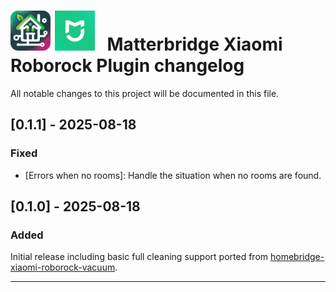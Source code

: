 # <img src="matterbridge.svg" alt="Matterbridge Logo" width="64px" height="64px"> <img src="xiaomi-home.png" alt="Xiaomi Home app logo" width="64px" height="64px">&nbsp;&nbsp;&nbsp;Matterbridge Xiaomi Roborock Plugin changelog

All notable changes to this project will be documented in this file.

## [0.1.1] - 2025-08-18

### Fixed

- [Errors when no rooms]: Handle the situation when no rooms are found.

## [0.1.0] - 2025-08-18

### Added

Initial release including basic full cleaning support ported from [homebridge-xiaomi-roborock-vacuum](https://github.com/homebridge-xiaomi-roborock-vacuum/homebridge-xiaomi-roborock-vacuum/).

---

<!-- Commented out section
## [1.0.0] - 2025-07-01

### Added

- [Feature 1]: Description of the feature.
- [Feature 2]: Description of the feature.

### Changed

- [Feature 3]: Description of the change.
- [Feature 4]: Description of the change.

### Deprecated

- [Feature 5]: Description of the deprecation.

### Removed

- [Feature 6]: Description of the removal.

### Fixed

- [Bug 1]: Description of the bug fix.
- [Bug 2]: Description of the bug fix.

### Security

- [Security 1]: Description of the security improvement.

-->
